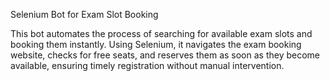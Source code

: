 Selenium Bot for Exam Slot Booking

This bot automates the process of searching for available exam slots and booking them instantly. Using Selenium, it navigates the exam booking website, checks for free seats, and reserves them as soon as they become available, ensuring timely registration without manual intervention.
